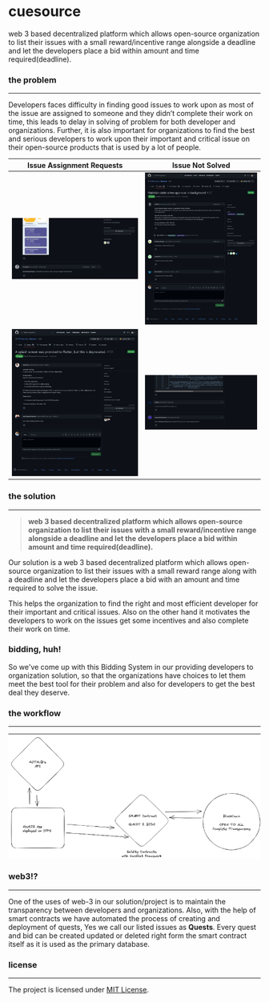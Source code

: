 # cuesource

web 3 based decentralized platform which allows open-source organization to list their issues with a small reward/incentive range alongside a deadline and let the developers place a bid within amount and time required(deadline).

### the problem

---

Developers faces difficulty in finding good issues to work upon as most of the issue are assigned to someone and they didn’t complete their work on time, this leads to delay in solving of problem for both developer and organizations. Further, it is also important for organizations to find the best and serious developers to work upon their important and critical issue on their open-source products that is used by a lot of people.

Issue Assignment Requests | Issue Not Solved  
:-------------------------:|:-------------------------:
![PS1](./.github/assets/ps1.jpg "User asking to assign issue") |  ![PS2](./.github/assets/ps2.jpg "Issue not solved")
![PS3](./.github/assets/ps3.jpg "Multiple User Requests") | ![PS4](./.github/assets/ps4.jpg "Issue still not solved")

### the solution

---

> **web 3 based decentralized platform which allows open-source organization to list their issues with a small reward/incentive range alongside a deadline and let the developers place a bid within amount and time required(deadline).**

Our solution is a web 3 based decentralized platform which allows open-source organization to list their issues with a small reward range along with a deadline and let the developers place a bid with an amount and time required to solve the issue.

This helps the organization to find the right and most efficient developer for their important and critical issues. Also on the other hand it motivates the developers to work on the issues get some incentives and also complete their work on time.

### bidding, huh!

So we've come up with this Bidding System in our providing developers to organization solution, so that the organizations have choices to let them meet the best tool for their problem and also for developers to get the best deal they deserve.

### the workflow

---

![Working](./.github/assets/cuesource-working.png)

### web3!?

---

One of the uses of web-3 in our solution/project is to maintain the transparency between developers and organizations. Also, with the help of smart contracts we have automated the process of creating and deployment of quests, Yes we call our listed issues as **Quests**. Every quest and bid can be created updated or deleted right form the smart contract itself as it is used as the primary database.

### license

---

The project is licensed under [MIT License](./LICENSE).
